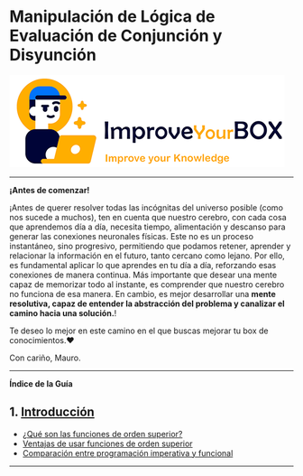 # Manipulación de Lógica de Evaluación de Conjunción y Disyunción

<img src="/resources/logo.png">
<hr />
<b>¡Antes de comenzar!</b>

¡Antes de querer resolver todas las incógnitas del universo posible (como nos sucede a muchos), ten en cuenta que nuestro cerebro, con cada cosa que aprendemos día a día, necesita tiempo, alimentación y descanso para generar las conexiones neuronales físicas. Este no es un proceso instantáneo, sino progresivo, permitiendo que podamos retener, aprender y relacionar la información en el futuro, tanto cercano como lejano.
Por ello, es fundamental aplicar lo que aprendes en tu día a día, reforzando esas conexiones de manera continua. Más importante que desear una mente capaz de memorizar todo al instante, es comprender que nuestro cerebro no funciona de esa manera. En cambio, es mejor desarrollar una **mente resolutiva, capaz de entender la abstracción del problema y canalizar el camino hacia una solución.**!

Te deseo lo mejor en este camino en el que buscas mejorar tu box de conocimientos.❤️

Con cariño, Mauro.

<hr />

**Índice de la Guía**

## 1. [Introducción](#introducción)

-   [¿Qué son las funciones de orden superior?](#qué-son-las-funciones-de-orden-superior)
-   [Ventajas de usar funciones de orden superior](#ventajas-de-usar-funciones-de-orden-superior)
-   [Comparación entre programación imperativa y funcional](#comparación-entre-programación-imperativa-y-funcional)

---
